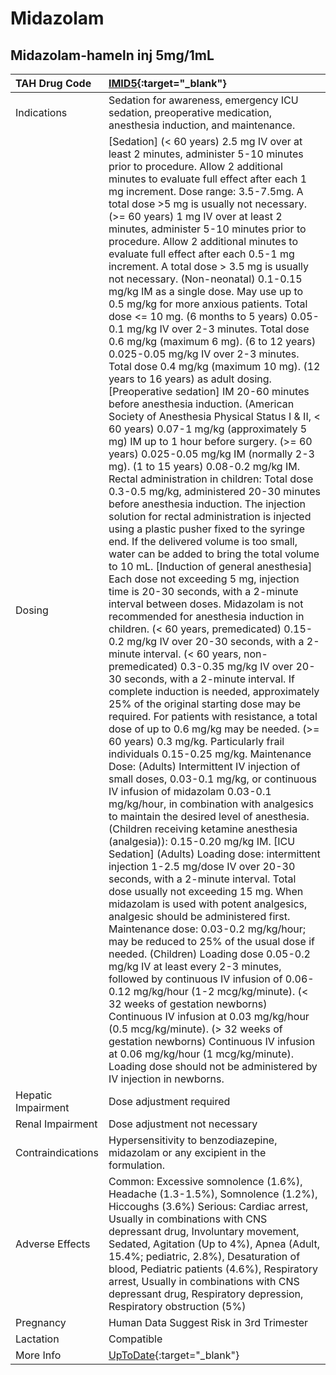 # Midazolam

## Midazolam-hameln inj 5mg/1mL

| TAH Drug Code      | [IMID5](https://www.tahsda.org.tw/drugs/hissearch.php?drug_code=IMID5){:target="_blank"}                                                                                                                                                                                                                                                                                                                                                                                                                                                                                                                                                                                                                                                                                                                                                                                                                                                                                                                                                                                                                                                                                                                                                                                                                                                                                                                                                                                                                                                                                                                                                                                                                                                                                                                                                                                                                                                                                                                                                                                                                                                                                                                                                                                                                                                                                                                                                                                                                                                                                                                                                                                                                                                                                                                                                                                                                                                                                                                                                                                                                                                                                                                                                       |
|:-------------------|:-----------------------------------------------------------------------------------------------------------------------------------------------------------------------------------------------------------------------------------------------------------------------------------------------------------------------------------------------------------------------------------------------------------------------------------------------------------------------------------------------------------------------------------------------------------------------------------------------------------------------------------------------------------------------------------------------------------------------------------------------------------------------------------------------------------------------------------------------------------------------------------------------------------------------------------------------------------------------------------------------------------------------------------------------------------------------------------------------------------------------------------------------------------------------------------------------------------------------------------------------------------------------------------------------------------------------------------------------------------------------------------------------------------------------------------------------------------------------------------------------------------------------------------------------------------------------------------------------------------------------------------------------------------------------------------------------------------------------------------------------------------------------------------------------------------------------------------------------------------------------------------------------------------------------------------------------------------------------------------------------------------------------------------------------------------------------------------------------------------------------------------------------------------------------------------------------------------------------------------------------------------------------------------------------------------------------------------------------------------------------------------------------------------------------------------------------------------------------------------------------------------------------------------------------------------------------------------------------------------------------------------------------------------------------------------------------------------------------------------------------------------------------------------------------------------------------------------------------------------------------------------------------------------------------------------------------------------------------------------------------------------------------------------------------------------------------------------------------------------------------------------------------------------------------------------------------------------------------------------------------|
| Indications        | Sedation for awareness, emergency ICU sedation, preoperative medication, anesthesia induction, and maintenance.                                                                                                                                                                                                                                                                                                                                                                                                                                                                                                                                                                                                                                                                                                                                                                                                                                                                                                                                                                                                                                                                                                                                                                                                                                                                                                                                                                                                                                                                                                                                                                                                                                                                                                                                                                                                                                                                                                                                                                                                                                                                                                                                                                                                                                                                                                                                                                                                                                                                                                                                                                                                                                                                                                                                                                                                                                                                                                                                                                                                                                                                                                                                |
| Dosing             | [Sedation] (< 60 years) 2.5 mg IV over at least 2 minutes, administer 5-10 minutes prior to procedure. Allow 2 additional minutes to evaluate full effect after each 1 mg increment. Dose range: 3.5-7.5mg. A total dose >5 mg is usually not necessary. (>= 60 years) 1 mg IV over at least 2 minutes, administer 5-10 minutes prior to procedure. Allow 2 additional minutes to evaluate full effect after each 0.5-1 mg increment. A total dose > 3.5 mg is usually not necessary. (Non-neonatal) 0.1-0.15 mg/kg IM as a single dose. May use up to 0.5 mg/kg for more anxious patients. Total dose <= 10 mg. (6 months to 5 years) 0.05-0.1 mg/kg IV over 2-3 minutes. Total dose 0.6 mg/kg (maximum 6 mg). (6 to 12 years) 0.025-0.05 mg/kg IV over 2-3 minutes. Total dose 0.4 mg/kg (maximum 10 mg). (12 years to 16 years) as adult dosing. [Preoperative sedation] IM 20-60 minutes before anesthesia induction. (American Society of Anesthesia Physical Status I & II, < 60 years) 0.07-1 mg/kg (approximately 5 mg) IM up to 1 hour before surgery. (>= 60 years) 0.025-0.05 mg/kg IM (normally 2-3 mg). (1 to 15 years) 0.08-0.2 mg/kg IM. Rectal administration in children: Total dose 0.3-0.5 mg/kg, administered 20-30 minutes before anesthesia induction. The injection solution for rectal administration is injected using a plastic pusher fixed to the syringe end. If the delivered volume is too small, water can be added to bring the total volume to 10 mL. [Induction of general anesthesia] Each dose not exceeding 5 mg, injection time is 20-30 seconds, with a 2-minute interval between doses. Midazolam is not recommended for anesthesia induction in children. (< 60 years, premedicated) 0.15-0.2 mg/kg IV over 20-30 seconds, with a 2-minute interval. (< 60 years, non-premedicated) 0.3-0.35 mg/kg IV over 20-30 seconds, with a 2-minute interval. If complete induction is needed, approximately 25% of the original starting dose may be required. For patients with resistance, a total dose of up to 0.6 mg/kg may be needed. (>= 60 years) 0.3 mg/kg. Particularly frail individuals 0.15-0.25 mg/kg. Maintenance Dose: (Adults) Intermittent IV injection of small doses, 0.03-0.1 mg/kg, or continuous IV infusion of midazolam 0.03-0.1 mg/kg/hour, in combination with analgesics to maintain the desired level of anesthesia. (Children receiving ketamine anesthesia (analgesia)): 0.15-0.20 mg/kg IM. [ICU Sedation] (Adults) Loading dose: intermittent injection 1-2.5 mg/dose IV over 20-30 seconds, with a 2-minute interval. Total dose usually not exceeding 15 mg. When midazolam is used with potent analgesics, analgesic should be administered first. Maintenance dose: 0.03-0.2 mg/kg/hour; may be reduced to 25% of the usual dose if needed. (Children) Loading dose 0.05-0.2 mg/kg IV at least every 2-3 minutes, followed by continuous IV infusion of 0.06-0.12 mg/kg/hour (1-2 mcg/kg/minute). (< 32 weeks of gestation newborns) Continuous IV infusion at 0.03 mg/kg/hour (0.5 mcg/kg/minute). (> 32 weeks of gestation newborns) Continuous IV infusion at 0.06 mg/kg/hour (1 mcg/kg/minute). Loading dose should not be administered by IV injection in newborns. |
| Hepatic Impairment | Dose adjustment required                                                                                                                                                                                                                                                                                                                                                                                                                                                                                                                                                                                                                                                                                                                                                                                                                                                                                                                                                                                                                                                                                                                                                                                                                                                                                                                                                                                                                                                                                                                                                                                                                                                                                                                                                                                                                                                                                                                                                                                                                                                                                                                                                                                                                                                                                                                                                                                                                                                                                                                                                                                                                                                                                                                                                                                                                                                                                                                                                                                                                                                                                                                                                                                                                       |
| Renal Impairment   | Dose adjustment not necessary                                                                                                                                                                                                                                                                                                                                                                                                                                                                                                                                                                                                                                                                                                                                                                                                                                                                                                                                                                                                                                                                                                                                                                                                                                                                                                                                                                                                                                                                                                                                                                                                                                                                                                                                                                                                                                                                                                                                                                                                                                                                                                                                                                                                                                                                                                                                                                                                                                                                                                                                                                                                                                                                                                                                                                                                                                                                                                                                                                                                                                                                                                                                                                                                                  |
| Contraindications  | Hypersensitivity to benzodiazepine, midazolam or any excipient in the formulation.                                                                                                                                                                                                                                                                                                                                                                                                                                                                                                                                                                                                                                                                                                                                                                                                                                                                                                                                                                                                                                                                                                                                                                                                                                                                                                                                                                                                                                                                                                                                                                                                                                                                                                                                                                                                                                                                                                                                                                                                                                                                                                                                                                                                                                                                                                                                                                                                                                                                                                                                                                                                                                                                                                                                                                                                                                                                                                                                                                                                                                                                                                                                                             |
| Adverse Effects    | Common: Excessive somnolence (1.6%), Headache (1.3-1.5%), Somnolence (1.2%), Hiccoughs (3.6%) Serious: Cardiac arrest, Usually in combinations with CNS depressant drug, Involuntary movement, Sedated, Agitation (Up to 4%), Apnea (Adult, 15.4%; pediatric, 2.8%), Desaturation of blood, Pediatric patients (4.6%), Respiratory arrest, Usually in combinations with CNS depressant drug, Respiratory depression, Respiratory obstruction (5%)                                                                                                                                                                                                                                                                                                                                                                                                                                                                                                                                                                                                                                                                                                                                                                                                                                                                                                                                                                                                                                                                                                                                                                                                                                                                                                                                                                                                                                                                                                                                                                                                                                                                                                                                                                                                                                                                                                                                                                                                                                                                                                                                                                                                                                                                                                                                                                                                                                                                                                                                                                                                                                                                                                                                                                                              |
| Pregnancy          | Human Data Suggest Risk in 3rd Trimester                                                                                                                                                                                                                                                                                                                                                                                                                                                                                                                                                                                                                                                                                                                                                                                                                                                                                                                                                                                                                                                                                                                                                                                                                                                                                                                                                                                                                                                                                                                                                                                                                                                                                                                                                                                                                                                                                                                                                                                                                                                                                                                                                                                                                                                                                                                                                                                                                                                                                                                                                                                                                                                                                                                                                                                                                                                                                                                                                                                                                                                                                                                                                                                                       |
| Lactation          | Compatible                                                                                                                                                                                                                                                                                                                                                                                                                                                                                                                                                                                                                                                                                                                                                                                                                                                                                                                                                                                                                                                                                                                                                                                                                                                                                                                                                                                                                                                                                                                                                                                                                                                                                                                                                                                                                                                                                                                                                                                                                                                                                                                                                                                                                                                                                                                                                                                                                                                                                                                                                                                                                                                                                                                                                                                                                                                                                                                                                                                                                                                                                                                                                                                                                                     |
| More Info          | [UpToDate](https://www.uptodate.com/contents/midazolam-drug-information){:target="_blank"}                                                                                                                                                                                                                                                                                                                                                                                                                                                                                                                                                                                                                                                                                                                                                                                                                                                                                                                                                                                                                                                                                                                                                                                                                                                                                                                                                                                                                                                                                                                                                                                                                                                                                                                                                                                                                                                                                                                                                                                                                                                                                                                                                                                                                                                                                                                                                                                                                                                                                                                                                                                                                                                                                                                                                                                                                                                                                                                                                                                                                                                                                                                                                     |

